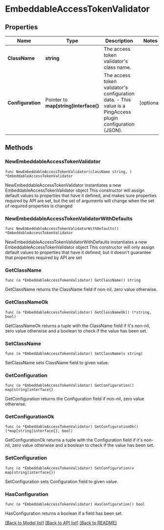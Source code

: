 # EmbeddableAccessTokenValidator

## Properties

Name | Type | Description | Notes
------------ | ------------- | ------------- | -------------
**ClassName** | **string** | The access token validator&#39;s class name. | 
**Configuration** | Pointer to **map[string]interface{}** | The access token validator&#39;s configuration data. - This value is a PingAccess plugin configuration (JSON). | [optional] 

## Methods

### NewEmbeddableAccessTokenValidator

`func NewEmbeddableAccessTokenValidator(className string, ) *EmbeddableAccessTokenValidator`

NewEmbeddableAccessTokenValidator instantiates a new EmbeddableAccessTokenValidator object
This constructor will assign default values to properties that have it defined,
and makes sure properties required by API are set, but the set of arguments
will change when the set of required properties is changed

### NewEmbeddableAccessTokenValidatorWithDefaults

`func NewEmbeddableAccessTokenValidatorWithDefaults() *EmbeddableAccessTokenValidator`

NewEmbeddableAccessTokenValidatorWithDefaults instantiates a new EmbeddableAccessTokenValidator object
This constructor will only assign default values to properties that have it defined,
but it doesn't guarantee that properties required by API are set

### GetClassName

`func (o *EmbeddableAccessTokenValidator) GetClassName() string`

GetClassName returns the ClassName field if non-nil, zero value otherwise.

### GetClassNameOk

`func (o *EmbeddableAccessTokenValidator) GetClassNameOk() (*string, bool)`

GetClassNameOk returns a tuple with the ClassName field if it's non-nil, zero value otherwise
and a boolean to check if the value has been set.

### SetClassName

`func (o *EmbeddableAccessTokenValidator) SetClassName(v string)`

SetClassName sets ClassName field to given value.


### GetConfiguration

`func (o *EmbeddableAccessTokenValidator) GetConfiguration() map[string]interface{}`

GetConfiguration returns the Configuration field if non-nil, zero value otherwise.

### GetConfigurationOk

`func (o *EmbeddableAccessTokenValidator) GetConfigurationOk() (*map[string]interface{}, bool)`

GetConfigurationOk returns a tuple with the Configuration field if it's non-nil, zero value otherwise
and a boolean to check if the value has been set.

### SetConfiguration

`func (o *EmbeddableAccessTokenValidator) SetConfiguration(v map[string]interface{})`

SetConfiguration sets Configuration field to given value.

### HasConfiguration

`func (o *EmbeddableAccessTokenValidator) HasConfiguration() bool`

HasConfiguration returns a boolean if a field has been set.


[[Back to Model list]](../README.md#documentation-for-models) [[Back to API list]](../README.md#documentation-for-api-endpoints) [[Back to README]](../README.md)


